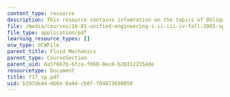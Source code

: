 ```yaml
---
content_type: resource
description: This resource contains infomration on the topics of Oblique Shocks.
file: /media/courses/16-01-unified-engineering-i-ii-iii-iv-fall-2005-spring-2006/b397de444b6e0a44cb8ff04873690058_f17_sp.pdf
file_type: application/pdf
learning_resource_types: []
ocw_type: OCWFile
parent_title: Fluid Mechanics
parent_type: CourseSection
parent_uid: 6a5f667b-6fca-f068-0ec8-b203122154de
resourcetype: Document
title: f17_sp.pdf
uid: b397de44-4b6e-0a44-cb8f-f04873690058
---
```

